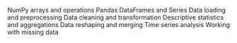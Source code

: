 NumPy arrays and operations
Pandas DataFrames and Series
Data loading and preprocessing
Data cleaning and transformation
Descriptive statistics and aggregations
Data reshaping and merging
Time series analysis
Working with missing data
